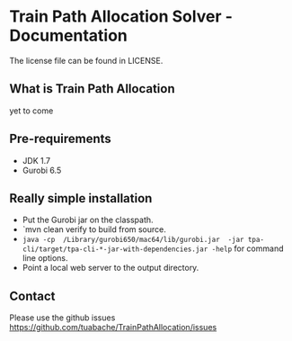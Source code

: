 Train Path Allocation Solver - Documentation
===============================================
The license file can be found in LICENSE.


What is Train Path Allocation
------------------------------

yet to come


Pre-requirements
----------------

* JDK 1.7
* Gurobi 6.5






Really simple installation
--------------------------

* Put the Gurobi jar on the classpath.
* `mvn clean verify to build from source.
* `java -cp  /Library/gurobi650/mac64/lib/gurobi.jar  -jar tpa-cli/target/tpa-cli-*-jar-with-dependencies.jar -help`  for command line options.
* Point a local web server to the output directory.





Contact
-------
Please use the github issues https://github.com/tuabache/TrainPathAllocation/issues



